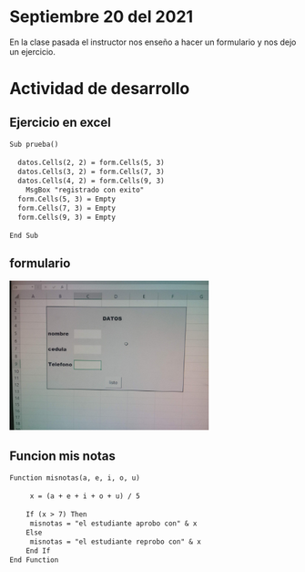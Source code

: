 # Septiembre 20 del 2021

En la clase pasada el instructor nos enseño a hacer un formulario y nos dejo
un ejercicio.

# Actividad de desarrollo

## Ejercicio en excel

```
Sub prueba()

  datos.Cells(2, 2) = form.Cells(5, 3)
  datos.Cells(3, 2) = form.Cells(7, 3)
  datos.Cells(4, 2) = form.Cells(9, 3)
    MsgBox "registrado con exito"
  form.Cells(5, 3) = Empty
  form.Cells(7, 3) = Empty
  form.Cells(9, 3) = Empty

End Sub
```

## formulario

<img src ="img-ejercicio-4/diagrama-de-flujo-4.jpg" width ="350">

## Funcion mis notas

```
Function misnotas(a, e, i, o, u)

     x = (a + e + i + o + u) / 5

    If (x > 7) Then
     misnotas = "el estudiante aprobo con" & x
    Else
     misnotas = "el estudiante reprobo con" & x
    End If
End Function
```
